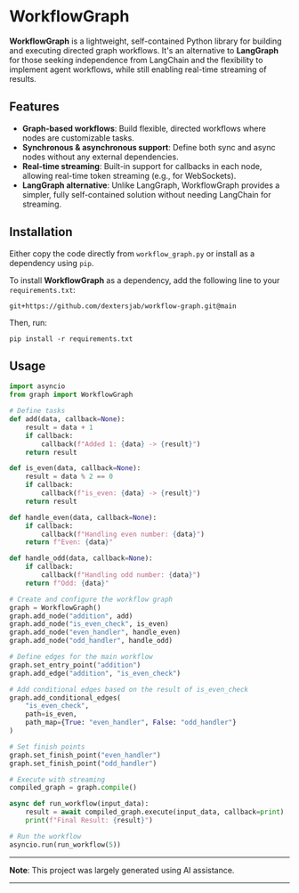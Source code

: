 # WorkflowGraph

**WorkflowGraph** is a lightweight, self-contained Python library for building and executing directed graph workflows. It's an alternative to **LangGraph** for those seeking independence from LangChain and the flexibility to implement agent workflows, while still enabling real-time streaming of results.

## Features

- **Graph-based workflows**: Build flexible, directed workflows where nodes are customizable tasks.
- **Synchronous & asynchronous support**: Define both sync and async nodes without any external dependencies.
- **Real-time streaming**: Built-in support for callbacks in each node, allowing real-time token streaming (e.g., for WebSockets).
- **LangGraph alternative**: Unlike LangGraph, WorkflowGraph provides a simpler, fully self-contained solution without needing LangChain for streaming.

## Installation

Either copy the code directly from `workflow_graph.py` or install as a dependency using `pip`.

To install **WorkflowGraph** as a dependency, add the following line to your `requirements.txt`:

```
git+https://github.com/dextersjab/workflow-graph.git@main
```

Then, run:

```shell
pip install -r requirements.txt
```

## Usage

```python
import asyncio
from graph import WorkflowGraph

# Define tasks
def add(data, callback=None):
    result = data + 1
    if callback:
        callback(f"Added 1: {data} -> {result}")
    return result

def is_even(data, callback=None):
    result = data % 2 == 0
    if callback:
        callback(f"is_even: {data} -> {result}")
    return result

def handle_even(data, callback=None):
    if callback:
        callback(f"Handling even number: {data}")
    return f"Even: {data}"

def handle_odd(data, callback=None):
    if callback:
        callback(f"Handling odd number: {data}")
    return f"Odd: {data}"

# Create and configure the workflow graph
graph = WorkflowGraph()
graph.add_node("addition", add)
graph.add_node("is_even_check", is_even)
graph.add_node("even_handler", handle_even)
graph.add_node("odd_handler", handle_odd)

# Define edges for the main workflow
graph.set_entry_point("addition")
graph.add_edge("addition", "is_even_check")

# Add conditional edges based on the result of is_even_check
graph.add_conditional_edges(
    "is_even_check", 
    path=is_even, 
    path_map={True: "even_handler", False: "odd_handler"}
)

# Set finish points
graph.set_finish_point("even_handler")
graph.set_finish_point("odd_handler")

# Execute with streaming
compiled_graph = graph.compile()

async def run_workflow(input_data):
    result = await compiled_graph.execute(input_data, callback=print)
    print(f"Final Result: {result}")

# Run the workflow
asyncio.run(run_workflow(5))
```

---

**Note**: This project was largely generated using AI assistance.

--- 
